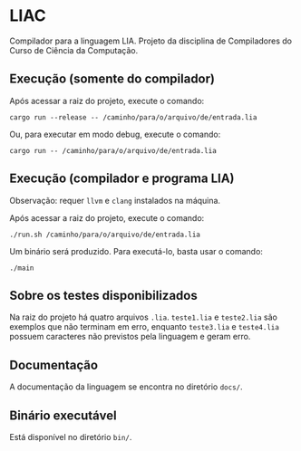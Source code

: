 # LIAC

Compilador para a linguagem LIA. Projeto da disciplina de Compiladores do Curso de Ciência da Computação.

## Execução (somente do compilador)

Após acessar a raiz do projeto, execute o comando:

```
cargo run --release -- /caminho/para/o/arquivo/de/entrada.lia
```

Ou, para executar em modo debug, execute o comando:

```
cargo run -- /caminho/para/o/arquivo/de/entrada.lia
```

## Execução (compilador e programa LIA)

Observação: requer `llvm` e `clang` instalados na máquina.

Após acessar a raiz do projeto, execute o comando:

```
./run.sh /caminho/para/o/arquivo/de/entrada.lia
```

Um binário será produzido. Para executá-lo, basta usar o comando:

```
./main
```

## Sobre os testes disponibilizados

Na raiz do projeto há quatro arquivos ```.lia```. ```teste1.lia``` e ```teste2.lia``` são exemplos que não terminam em erro, enquanto ```teste3.lia``` e ```teste4.lia``` possuem caracteres não previstos pela linguagem e geram erro.

## Documentação

A documentação da linguagem se encontra no diretório `docs/`.

## Binário executável

Está disponível no diretório `bin/`.
